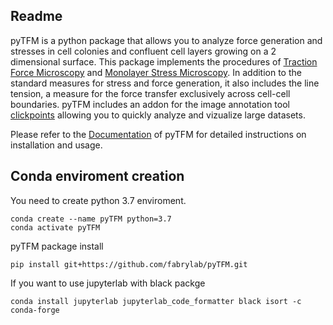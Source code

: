 ## Readme

pyTFM is a python package that allows you to analyze force generation and stresses in cell colonies and confluent cell layers growing on a 2 dimensional surface. This package implements the procedures of [Traction Force Microscopy](https://www.ncbi.nlm.nih.gov/pubmed/11832345) and [Monolayer Stress Microscopy](https://journals.plos.org/plosone/article?id=10.1371/journal.pone.0055172). In addition to the standard measures for stress and force generation, it
also includes the line tension, a measure for the force transfer exclusively across cell-cell boundaries. 
pyTFM includes an addon for the image annotation tool [clickpoints](https://clickpoints.readthedocs.io/en/latest/) allowing you to quickly analyze and vizualize large datasets.

Please refer to the [Documentation](https://pytfm.readthedocs.io/en/latest/) of pyTFM for detailed instructions on installation and usage.

## Conda enviroment creation
You need to create python 3.7 enviroment.
```
conda create --name pyTFM python=3.7
conda activate pyTFM
```

pyTFM package install
```
pip install git+https://github.com/fabrylab/pyTFM.git
```

If you want to use jupyterlab with black packge
```
conda install jupyterlab jupyterlab_code_formatter black isort -c conda-forge
```
